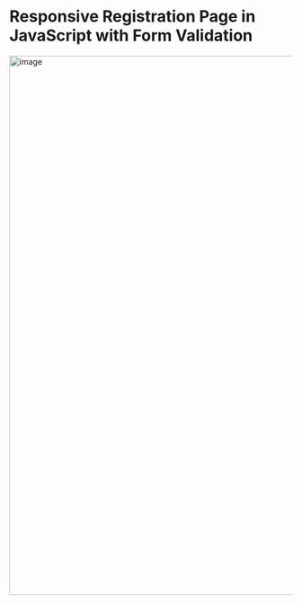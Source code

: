 # Responsive Registration Page in JavaScript with Form Validation

<img width="960" alt="image" src="https://user-images.githubusercontent.com/64698800/193457603-1f9fd19a-193a-4742-b274-c17de6e5fa8b.png">
